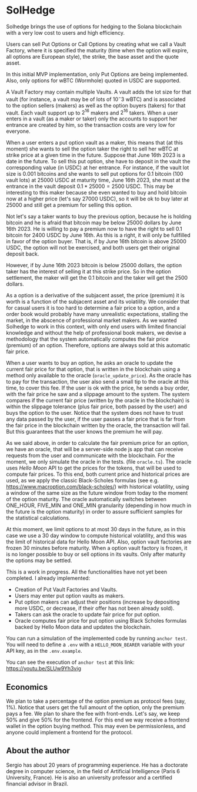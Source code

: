 # SolHedge

Solhedge brings the use of options for hedging to the Solana blockchain
with a very low cost to users and high efficiency.

Users can sell Put Options or Call Options by creating what we call
a Vault Factory, where it is specified the maturity (time when the 
option will expire, all options are European style), the strike,
the base asset and the quote asset.

In this initial MVP implementation, only Put Options are being implemented.
Also, only options for wBTC (Wormhole) quoted in USDC are supported.

A Vault Factory may contain multiple Vaults. A vault adds the lot size
for that vault (for instance, a vault may be of lots of $10^-3$ wBTC) and 
is associated to the option sellers (makers) as well as the option buyers 
(takers) for that vault. Each vault support up to $2^16$ makers and $2^16$ takers.
When a user enters in a vault (as a maker or taker) only the accounts to support
her entrance are created by him, so the transaction costs are very low for everyone.

When a user enters a put option vault as a maker, this means that (at this moment) she
wants to sell the option taker the right to sell her wBTC at strike price at a given time in the future. Suppose
that June 16th 2023 is a date in the future.
To sell this put option, she have to deposit in the vault the corresponding value (in USDC) at her entrance.
For instance, if the vault lot size is 0.001 bitcoins and she wants to sell put options for
0.1 bitcoin (100 vault lots) at 25000 USDC at maturity time, June 16th 2023, she must at the entrance
in the vault deposit $0.1*25000 = 2500$ USDC. This may be interesting to this maker because
she even wanted to buy and hold bitcoin now at a higher price (let's say 27000 USDC), so it will be ok
to buy later at 25000 and still get a premium for selling this option.

Not let's say a taker wants to buy the previous option, because he is holding bitcoin 
and he is afraid that bitcoin may be below 25000 dollars by June 16th 2023.
He is willing to pay a premium now to have the right to sell 0.1 bitcoin for 2400 USDC by June 16th.
As this is a right, it will only be fullfilled in favor of the option buyer. That is, if by June 16th
bitcoin is above 25000 USDC, the option will not be exercised, and both users get their original deposit back.

However, if by June 16th 2023 bitcoin is below 25000 dollars, the option taker has the interest of selling it
at this strike price. So in the option settlement, the maker will get the 0.1 bitcoin and the taker will get the 2500 dollars.

As a option is a derivative of the subjacent asset, the price (premium) it is worth is a function of the subjacent asset and
its volatility. We consider that for casual users it is too hard to determine a fair price to a option, and 
a order book would probably have many unrealistic expectations, stalling the market, in the abscence of professional market
makers. As we wanted Solhedge to work in this context, with only end users with limited financial knowledge and without the
help of professional book makers, we devise a methodology that the system automatically computes the fair price (premium) of
an option. Therefore, options are always sold at this automatic fair price.

When a user wants to buy an option, he asks an oracle to update the current fair price for that option, that is written in the
blockchain using a method only available to the oracle (`oracle_update_price`). As the oracle has to pay for the transaction, the user also send a small tip to the oracle at this time, to cover this fee. If the user is ok with the price, he sends a buy
order, with the fair price he saw and a slippage amount to the system. The system compares if the current fair price (written by the oracle in the blockchain) is within the slippage tolerance (plus fair price, both passed by the user) and buys the option to the user. 
Notice that the system does not have to trust any data passed by the user, if the user passes a fair price that is far from the 
fair price in the blockchain written by the oracle, the transaction will fail. But this guarantees that the user knows the premium
he will pay. 

As we said above, in order to calculate the fair premium price for an option, we have an oracle, that will be a server-side 
node js app that can receive requests from the user and communicate with the blockchain. For the moment, we only simulate
the oracle in the tests. (file `oracle.ts`). The oracle uses *Hello Moon* API to get the prices for the tokens, that will
be used to compute fair prices. To this end, both current price and historical prices are used, as we apply the classic Black-Scholes 
formulas (see e.g. https://www.macroption.com/black-scholes/) with historical volatility, using a window of the same size as the future window from today to the moment of the option maturity. The oracle automatically switches between ONE_HOUR, FIVE_MIN and ONE_MIN granularity (depending in how much in the future is the option maturity) in order to assure sufficient samples for the statistical calculations.

At this moment, we limit options to at most 30 days in the future, as in this case we use a 30 day window to compute historical
volatility, and this was the limit of historical data for Hello Moon API. Also, option vault factories are frozen 30 minutes before maturity. When a option vault factory is frozen, it is no longer possible to buy or sell options in its vaults. Only after maturity
the options may be settled. 

This is a work in progress. All the functionalities have not yet been completed. I already implemented:
- Creation of Put Vault Factories and Vaults.
- Users may enter put option vaults as makers.
- Put option makers can adjust their positions (increase by depositing more USDC, or decrease, if their offer has not been already sold).
- Takers can ask the oracle to update fair price for put option.
- Oracle computes fair price for put option using Black Scholes formulas backed by Hello Moon data and updates the blockchain.

You can run a simulation of the implemented code by running `anchor test`. You will need to define a `.env` with a `HELLO_MOON_BEARER` variable with your API key, as in the `.env.example`.

You can see the execution of `anchor test` at this link: https://youtu.be/SLUw9Yh3vig 

## Economics

We plan to take a percentage of the option premium as protocol fees (say, 1%). Notice that users get the full amount of the option,
only the premium pays a fee. We plan to share the fee with front-ends. Let's say, we keep 50% and give 50% for the frontend. For this
end we way receive a frontend wallet in the option buying method. This may even be permissionless, and anyone could implement a frontend
for the protocol.

## About the author

Sergio has about 20 years of programming experience. He has a doctorate degree in computer science, in the field of Artificial Intelligence (Paris 6 University, France). He is also an university professor and a certified financial advisor in Brazil.

